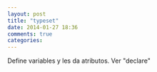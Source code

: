 ```yaml
---
layout: post
title: "typeset"
date: 2014-01-27 18:36
comments: true
categories: 
---
```

Define variables y les da atributos. Ver "declare"


